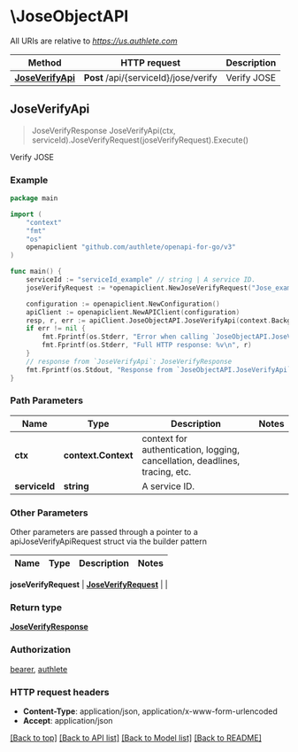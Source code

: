 # \JoseObjectAPI

All URIs are relative to *https://us.authlete.com*

Method | HTTP request | Description
------------- | ------------- | -------------
[**JoseVerifyApi**](JoseObjectAPI.md#JoseVerifyApi) | **Post** /api/{serviceId}/jose/verify | Verify JOSE



## JoseVerifyApi

> JoseVerifyResponse JoseVerifyApi(ctx, serviceId).JoseVerifyRequest(joseVerifyRequest).Execute()

Verify JOSE



### Example

```go
package main

import (
	"context"
	"fmt"
	"os"
	openapiclient "github.com/authlete/openapi-for-go/v3"
)

func main() {
	serviceId := "serviceId_example" // string | A service ID.
	joseVerifyRequest := *openapiclient.NewJoseVerifyRequest("Jose_example") // JoseVerifyRequest |  (optional)

	configuration := openapiclient.NewConfiguration()
	apiClient := openapiclient.NewAPIClient(configuration)
	resp, r, err := apiClient.JoseObjectAPI.JoseVerifyApi(context.Background(), serviceId).JoseVerifyRequest(joseVerifyRequest).Execute()
	if err != nil {
		fmt.Fprintf(os.Stderr, "Error when calling `JoseObjectAPI.JoseVerifyApi``: %v\n", err)
		fmt.Fprintf(os.Stderr, "Full HTTP response: %v\n", r)
	}
	// response from `JoseVerifyApi`: JoseVerifyResponse
	fmt.Fprintf(os.Stdout, "Response from `JoseObjectAPI.JoseVerifyApi`: %v\n", resp)
}
```

### Path Parameters


Name | Type | Description  | Notes
------------- | ------------- | ------------- | -------------
**ctx** | **context.Context** | context for authentication, logging, cancellation, deadlines, tracing, etc.
**serviceId** | **string** | A service ID. | 

### Other Parameters

Other parameters are passed through a pointer to a apiJoseVerifyApiRequest struct via the builder pattern


Name | Type | Description  | Notes
------------- | ------------- | ------------- | -------------

 **joseVerifyRequest** | [**JoseVerifyRequest**](JoseVerifyRequest.md) |  | 

### Return type

[**JoseVerifyResponse**](JoseVerifyResponse.md)

### Authorization

[bearer](../README.md#bearer), [authlete](../README.md#authlete)

### HTTP request headers

- **Content-Type**: application/json, application/x-www-form-urlencoded
- **Accept**: application/json

[[Back to top]](#) [[Back to API list]](../README.md#documentation-for-api-endpoints)
[[Back to Model list]](../README.md#documentation-for-models)
[[Back to README]](../README.md)

